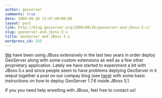 ```yaml
---
author: geoserver
comments: true
date: 2009-08-26 13:07:00+00:00
layout: post
link: http://blog.geoserver.org/2009/08/26/geoserver-and-jboss-5-x/
slug: geoserver-and-jboss-5-x
title: GeoServer and JBoss 5.x
wordpress_id: 255
---
```


[We](http://www.geo-solutions.it) have been using JBoss extensively in the last two years in order deploy GeoServer along with some custom extensions as well as a few other proprietary application. Lately we have started to experiment a bit with JBoss 5.x and since people seem to have problems deplying GeoServer in it weput together a post on our compay blog (see [here](http://geo-solutions.blogspot.com/2009/07/deploying-geoserver-on-jboss-as-5x.html)) with some basic instructions on how to deploy GeoServer 1.7.6 inside JBoss 5.1.

If you you need help wrestling with JBoss, feel free to contact us!
